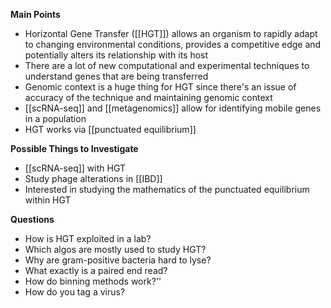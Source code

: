**Main Points**
- Horizontal Gene Transfer ([[HGT]]) allows an organism to rapidly adapt to changing environmental conditions, provides a competitive edge and potentially alters its relationship with its host
- There are a lot of new computational and experimental techniques to understand genes that are being transferred 
- Genomic context is a huge thing for HGT since there's an issue of accuracy of the technique and maintaining genomic context
- [[scRNA-seq]] and [[metagenomics]] allow for identifying mobile genes in a population
- HGT works via [[punctuated equilibrium]]

**Possible Things to Investigate**
- [[scRNA-seq]] with HGT
- Study phage alterations in [[IBD]]
- Interested in studying the mathematics of the punctuated equilibrium within HGT

**Questions**
- How is HGT exploited in a lab?
- Which algos are mostly used to study HGT?
- Why are gram-positive bacteria hard to lyse?
- What exactly is a paired end read?
- How do binning methods work?''
- How do you tag a virus?
